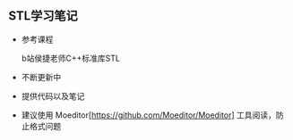 ## STL学习笔记

- 参考课程

	b站侯捷老师C++标准库STL

- 不断更新中

- 提供代码以及笔记

- 建议使用 Moeditor[https://github.com/Moeditor/Moeditor] 工具阅读，防止格式问题
